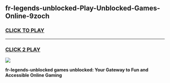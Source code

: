 
## fr-legends-unblocked-Play-Unblocked-Games-Online-9zoch
<h3>
<a href="https://premium76.site?title=fr-legends-unblocked&ref=25A">CLICK TO PLAY</a></h3>
<hr>

<h3>
<a href="https://premium76.site?title=fr-legends-unblocked&ref=25A">CLICK 2 PLAY</a>
  
</h3>

<a href="https://premium76.site?title=fr-legends-unblocked&ref=25A"><img src="https://clearcache.store/games.png"></a>


**fr-legends-unblocked games unblocked: Your Gateway to Fun and Accessible Online Gaming**
